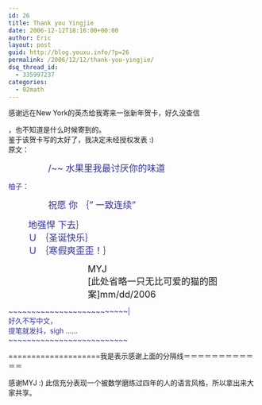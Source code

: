 ```yaml
---
id: 26
title: Thank you Yingjie
date: 2006-12-12T18:16:00+00:00
author: Eric
layout: post
guid: http://blog.youxu.info/?p=26
permalink: /2006/12/12/thank-you-yingjie/
dsq_thread_id:
  - 335997237
categories:
  - 02math
---
```

感谢远在New York的英杰给我寄来一张新年贺卡，好久没查信

<p id="mb_0">
  <wbr></wbr>，也不知道是什么时候寄到的。<br /> 鉴于该贺卡写的太好了，我决定未经授权发表 :)<br /> 原文：
</p>

<p style="margin-left: 80px; color: #333399">
  <span style="font-size: 130%">/~~ 水果里我最讨厌你的味道<br /> </span>
</p>

<span style="font-size: 130%"></span> <span style="color: #333399">柚子： </span>

<p style="margin-left: 80px; color: #333399">
  <span style="font-size: 130%">祝愿 你 ｛&#8221; 一致连续&#8221;<br /> </span>
</p>

<p style="margin-left: 40px; color: #333399">
  <span style="font-size: 130%">地强悍 下去｝<br /> Ｕ ｛圣诞快乐｝<br /> Ｕ ｛寒假爽歪歪！｝ </span>
</p>

<p style="margin-left: 160px">
  <span style="font-size: 130%">MYJ<br /> [此处省略一只无比可爱的猫的图案]mm/dd/2006</p> 
  
  <p>
    </span>
  </p>
  
  <p>
    <span style="font-size: 130%"></span><span style="color: #333399"> ~~~~~~~~~~~~~~~~~~~~~~~~~~|</span><br /> <span style="color: #333399">好久不写中文，</span><br /> <span style="color: #333399">提笔就发抖，sigh &#8230;&#8230;</span><br /> <span style="color: #333399">~~~~~~~~~~~~~~~~~~~~~~~~~~</span>
  </p>
  
  <p>
    ====================我是表示感谢上面的分隔<wbr></wbr>线＝＝＝＝＝＝＝＝＝＝＝＝
  </p>
  
  <p>
    感谢MYJ :) 此信充分表现一个被数学磨练过四年的人的语言风格<wbr></wbr>，所以拿出来大家共享。
  </p>